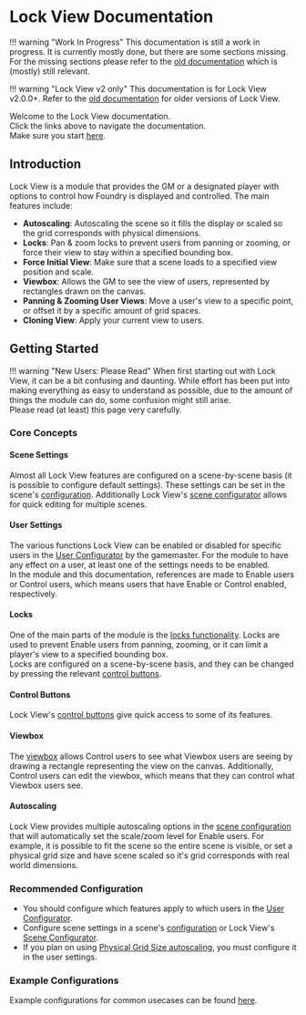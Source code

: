 # Lock View Documentation

!!! warning "Work In Progress"
    This documentation is still a work in progress. It is currently mostly done, but there are some sections missing. For the missing sections please refer to the [old documentation](https://github.com/MaterialFoundry/LockView/wiki) which is (mostly) still relevant.
<br clear="left">

!!! warning "Lock View v2 only"
    This documentation is for Lock View v2.0.0+. Refer to the [old documentation](https://github.com/MaterialFoundry/LockView/wiki) for older versions of Lock View.
<br clear="left">

Welcome to the Lock View documentation.<br>
Click the links above to navigate the documentation.<br>
Make sure you start [here](#getting-started).


## Introduction

Lock View is a module that provides the GM or a designated player with options to control how Foundry is displayed and controlled. The main features include:

* <b>Autoscaling</b>: Autoscaling the scene so it fills the display or scaled so the grid corresponds with physical dimensions.
* <b>Locks</b>: Pan & zoom locks to prevent users from panning or zooming, or force their view to stay within a specified bounding box.
* <b>Force Initial View</b>: Make sure that a scene loads to a specified view position and scale.
* <b>Viewbox</b>: Allows the GM to see the view of users, represented by rectangles drawn on the canvas.
* <b>Panning & Zooming User Views</b>: Move a user's view to a specific point, or offset it by a specific amount of grid spaces.
* <b>Cloning View</b>: Apply your current view to users.

## Getting Started
!!! warning "New Users: Please Read"
    When first starting out with Lock View, it can be a bit confusing and daunting. While effort has been put into making everything as easy to understand as possible, due to the amount of things the module can do, some confusion might still arise.<br>
    Please read (at least) this page very carefully.
<br clear="left">

### Core Concepts

#### Scene Settings
Almost all Lock View features are configured on a scene-by-scene basis (it is possible to configure default settings). These settings can be set in the scene's [configuration](./sceneConfig/sceneConfig.md). Additionally Lock View's [scene configurator](./moduleSettings/sceneConfigurator.md) allows for quick editing for multiple scenes.

#### User Settings
The various functions Lock View can be enabled or disabled for specific users in the [User Configurator](./moduleSettings/userConfigurator.md) by the gamemaster. For the module to have any effect on a user, at least one of the settings needs to be enabled.<br>
In the module and this documentation, references are made to Enable users or Control users, which means users that have Enable or Control enabled, respectively.

#### Locks
One of the main parts of the module is the [locks functionality](./sceneConfig/locks.md). Locks are used to prevent Enable users from panning, zooming, or it can limit a player's view to a specified bounding box.<br>
Locks are configured on a scene-by-scene basis, and they can be changed by pressing the relevant [control buttons](./controlButtons.md).

#### Control Buttons
Lock View's [control buttons](./controlButtons.md) give quick access to some of its features.

#### Viewbox
The [viewbox](./viewbox.md) allows Control users to see what Viewbox users are seeing by drawing a rectangle representing the view on the canvas. Additionally, Control users can edit the viewbox, which means that they can control what Viewbox users see.

#### Autoscaling
Lock View provides multiple autoscaling options in the [scene configuration](./sceneConfig/autoscale.md) that will automatically set the scale/zoom level for Enable users. For example, it is possible to fit the scene so the entire scene is visible, or set a physical grid size and have scene scaled so it's grid corresponds with real world dimensions.

### Recommended Configuration

* You should configure which features apply to which users in the [User Configurator](./moduleSettings/userConfigurator.md).
* Configure scene settings in a scene's [configuration](./sceneConfig/sceneConfig.md) or Lock View's [Scene Configurator](./moduleSettings/sceneConfigurator.md).
* If you plan on using [Physical Grid Size autoscaling](./sceneConfig/autoscale.md#physical-grid-size), you must configure it in the user settings.

### Example Configurations
Example configurations for common usecases can be found [here](./exampleConfigurations.md).